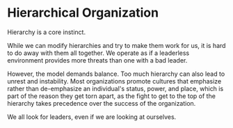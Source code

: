 # Hierarchical Organization

Hierarchy is a core instinct. 

While we can modify hierarchies and try to make them work for us, it is hard to do away with them all together. We operate as if a leaderless environment provides more threats than one with a bad leader. 

However, the model demands balance. Too much hierarchy can also lead to unrest and instability. Most organizations promote  cultures that emphasize rather than de-emphasize an individual's status, power, and place, which is part of the reason they get torn apart, as the fight to get to the top of the hierarchy takes precedence over the success of the organization. 

We all look for leaders, even if we are looking at ourselves.